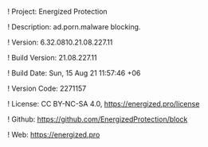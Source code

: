 ! Project: Energized Protection

! Description: ad.porn.malware blocking.

! Version: 6.32.0810.21.08.227.11

! Build Version: 21.08.227.11

! Build Date: Sun, 15 Aug 21 11:57:46 +06

! Version Code: 2271157

! License: CC BY-NC-SA 4.0, https://energized.pro/license

! Github: https://github.com/EnergizedProtection/block

! Web: https://energized.pro
